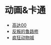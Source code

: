 # 动画&卡通
* [高达00](./works/Gundam-00.md)
* [反叛的鲁路修](./works/code-geass.md)
* [疯狂动物城](./works/zootopia.md)